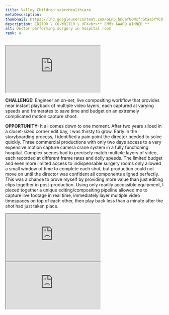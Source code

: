 ```yaml
---
title: Valley Children's<br>Healthcare
metaDescription: 
thumbnail: https://lh3.googleusercontent.com/GLnp_bnCefUGWxfrGtaa5fYC9TOnv2okoJSwkNRRWUmTkwsEAT9GYnXumwQxN5CTzmCSssv2DvJ3E0smJNMKBsjBSC6bmoOjjzskasPrHEVi2niI9jJ-r4rEeNGwxrO7jr4itIE43w=w2400
description: EDITOR \ CO-WRITER \ VFX<br>** EMMY AWARD WINNER **
alt: Doctor performing surgery in hospital room
rank: 4
---
```



<iframe src="https://www.youtube.com/embed/P-iOSfdtsDg" class="youtube-iframe"></iframe>

**CHALLENGE:** Engineer an on-set, live compositing workflow that provides near instant playback of multiple video layers, each captured at varying speeds and framerates to save time and budget on an extremely complicated motion capture shoot.

**OPPORTUNITY:** It all comes down to one moment. After two years siloed in a closet-sized corner edit bay, I was thirsty to grow. Early in the storyboarding process, I identified a pain point the director needed to solve quickly. Three commercial productions with only two days access to  a very expensive motion capture camera crane system in a fully functioning hospital. Complex scenes had to precisely match multiple layers of video, each recorded at different frame rates and dolly speeds. The limited budget and even more limited access to indispensable surgery rooms only allowed a small window of time to complete each shot, but production could not move on until the director was confident all components aligned perfectly.
This was a chance to prove myself by providing more value than just editing clips together in post-production. Using only readily accessible equipment, I pieced together a unique editing/compositing pipeline allowed me to capture live footage in real time, immediately layer multiple video timespaces on top of each other, then play back less than a minute after the shot had just taken place.

<div class="row">
  <div class="col-md-6">
    <iframe src="https://www.youtube.com/embed/sw3PFBV7qDQ" class="youtube-iframe"></iframe>
  </div>
  <div class="col-md-6">
    <iframe src="https://www.youtube.com/embed/oy61GdXiJo4" class="youtube-iframe"></iframe>
  </div>
</div>
